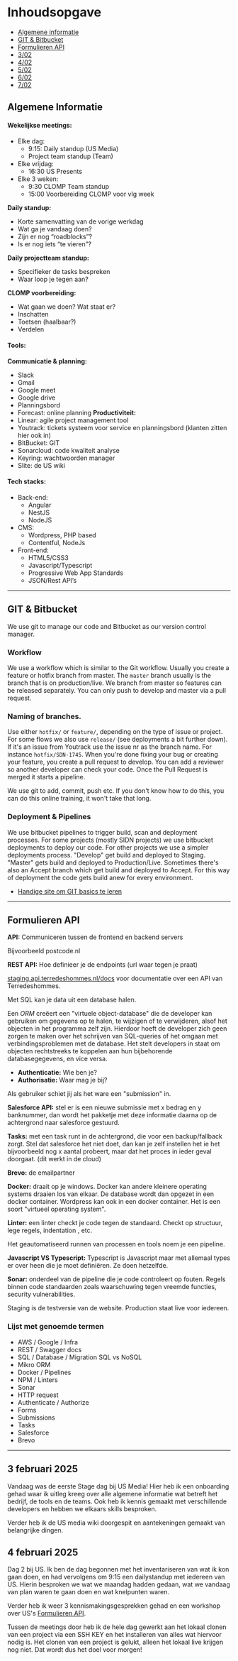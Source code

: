 # Inhoudsopgave

  - [Algemene informatie](#algemene-informatie)
  - [GIT & Bitbucket](#git--bitbucket)
  - [Formulieren API](#formulieren-api)
  - [3/02](#3-februari-2025)
  - [4/02](#4-februari-2025)
  - [5/02](#5-februari-2025)
  - [6/02](#6-februari-2025)
  - [7/02](#7-februari-2025)

## Algemene Informatie

#### Wekelijkse meetings:
  - Elke dag:
    - 9:15: Daily standup (US Media)
    - Project team standup (Team)
  - Elke vrijdag:
    - 16:30 US Presents 
  - Elke 3 weken:
    - 9:30 CLOMP Team standup
    - 15:00 Voorbereiding CLOMP voor vlg week

**Daily standup:**
- Korte samenvatting van de vorige werkdag
- Wat ga je vandaag doen?
- Zijn er nog “roadblocks”?
- Is er nog iets “te vieren”?

**Daily projectteam standup:**
- Specifieker de tasks bespreken
- Waar loop je tegen aan?

**CLOMP voorbereiding:**
- Wat gaan we doen? Wat staat er?
- Inschatten
- Toetsen (haalbaar?)
- Verdelen

#### Tools:

**Communicatie & planning:**
  - Slack
  - Gmail
  - Google meet
  - Google drive
  - Planningsbord
  - Forecast: online planning
**Productiviteit:**
  - Linear: agile project management tool
  - Youtrack: tickets systeem voor service en planningsbord (klanten zitten hier ook in)
  - BitBucket: GIT
  - Sonarcloud: code kwaliteit analyse
  - Keyring: wachtwoorden manager
  - Slite: de US wiki

#### Tech stacks:

  - Back-end:
    - Angular
    - NestJS
    - NodeJS
  - CMS:
    - Wordpress, PHP based
    - Contentful, NodeJs
  - Front-end:
    - HTML5/CSS3
    - Javascript/Typescript
    - Progressive Web App Standards
    - JSON/Rest API’s

---

## GIT & Bitbucket

We use git to manage our code and Bitbucket as our version control manager.

### Workflow
We use a workflow which is similar to the Git workflow. Usually you create a feature or hotfix branch from master. The `master` branch usually is the branch that is on production/live. We branch from master so features can be released separately. You can only push to develop and master via a pull request.

### Naming of branches.
Use either `hotfix/` or `feature/`, depending on the type of issue or project. For some flows we also use `release/`  (see deployments a bit further down). If it's an issue from Youtrack use the issue nr as the branch name. For instance `hotfix/SDN-1745`. When you're done fixing your bug or creating your feature, you create a pull request to develop. You can add a reviewer so another developer can check your code. Once the Pull Request is merged it starts a pipeline.

We use git to add, commit, push etc.  If you don't know how to do this, you can do this online training, it won't take that long.

### Deployment & Pipelines

We use bitbucket pipelines to trigger build, scan and deployment processes.
For some projects (mostly SIDN projects) we use bitbucket deployments to deploy our code. For other projects we use a simpler deployments process. "Develop" get build and deployed to Staging. "Master" gets build and deployed to Production/Live. Sometimes there's also an Accept branch which get build and deployed to Accept. For this way of deployment the code gets build anew for every environment.

- [Handige site om GIT basics te leren](https://learngitbranching.js.org/)
  
---

## Formulieren API

**API:** Communiceren tussen de frontend en backend servers

Bijvoorbeeld postcode.nl

**REST API:** Hoe definieer je de endpoints (url waar tegen je praat)

[staging.api.terredeshommes.nl/docs](staging.api.terredeshommes.nl/docs) voor documentatie over een API van Terredeshommes.

Met SQL kan je data uit een database halen.

Een _ORM_ creëert een "virtuele object-database" die de developer kan gebruiken om gegevens op te halen, te wijzigen of te verwijderen, alsof het objecten in het programma zelf zijn. Hierdoor hoeft de developer zich geen zorgen te maken over het schrijven van SQL-queries of het omgaan met verbindingsproblemen met de database. Het stelt developers in staat om objecten rechtstreeks te koppelen aan hun bijbehorende databasegegevens, en vice versa.

- **Authenticatie:** Wie ben je?
- **Authorisatie:** Waar mag je bij?

Als gebruiker schiet jij als het ware een "submission" in.

**Salesforce API:** stel er is een nieuwe submissie met x bedrag en y banknummer, dan wordt het pakketje met deze informatie daarna op de achtergrond naar salesforce gestuurd.

**Tasks:** met een task runt in de achtergrond, die voor een backup/fallback zorgt. Stel dat salesforce het niet doet, dan kan je zelf instellen het ie het bijvoorbeeld nog x aantal probeert, maar dat het proces in ieder geval doorgaat. (dit werkt in de cloud)

**Brevo:** de emailpartner

**Docker:** draait op je windows. Docker kan andere kleinere operating systems draaien los van elkaar. De database wordt dan opgezet in een docker container. Wordpress kan ook in een docker container. Het is een soort "virtueel operating system".

**Linter:** een linter checkt je code tegen de standaard. Checkt op structuur, lege regels, indentation , etc.

Het geautomatiseerd runnen van processen en tools noem je een pipeline.

**Javascript VS Typescript:** Typescript is Javascript maar met allemaal types er over heen die je moet definiëren. Ze doen hetzelfde.

**Sonar:** onderdeel van de pipeline die je code controleert op fouten. Regels binnen code standaarden zoals waarschuwing tegen vreemde functies, security vulnerabilities.

Staging is de testversie van de website. Production staat live voor iedereen.

### Lijst met genoemde termen

- AWS / Google / Infra
- REST / Swagger docs
- SQL / Database / Migration SQL vs NoSQL
- Mikro ORM
- Docker / Pipelines 
- NPM / Linters
- Sonar
- HTTP request
- Authenticate /  Authorize
- Forms
- Submissions
- Tasks
- Salesforce
- Brevo


---
## 3 februari 2025

Vandaag was de eerste Stage dag bij US Media! Hier heb ik een onboarding gehad waar ik uitleg kreeg over alle algemene informatie wat betreft het bedrijf, de tools en de teams. Ook heb ik kennis gemaakt met verschillende developers en hebben we elkaars skills besproken.

Verder heb ik de US media wiki doorgespit en aantekeningen gemaakt van belangrijke dingen.

## 4 februari 2025

Dag 2 bij US. Ik ben de dag begonnen met het inventariseren van wat ik kon gaan doen, en had vervolgens om 9:15 een dailystandup met iedereen van US. Hierin besproken we wat we maandag hadden gedaan, wat we vandaag van plan waren te gaan doen en wat knelpunten waren.

Verder heb ik weer 3 kennismakingsgesprekken gehad en een workshop over US's [Formulieren API](#formulieren-api).

Tussen de meetings door heb ik de hele dag gewerkt aan het lokaal clonen van een project via een SSH KEY en het installeren van alles wat hiervoor nodig is. Het clonen van een project is gelukt, alleen het lokaal live krijgen nog niet. Dat wordt dus het doel voor morgen!
